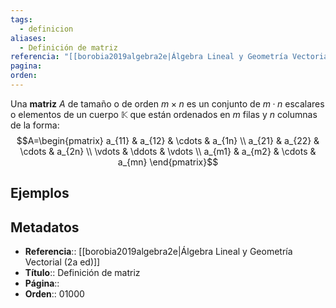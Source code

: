 ```yaml
---
tags:
  - definicion
aliases:
  - Definición de matriz
referencia: "[[borobia2019algebra2e|Álgebra Lineal y Geometría Vectorial (2a ed)]]"
pagina: 
orden:
---
```

Una **matriz** $A$ de tamaño o de orden $m \times n$ es un conjunto de $m·n$ escalares o elementos de un cuerpo $\mathbb{K}$ que están ordenados en $m$ filas y $n$ columnas de la forma:
$$A=\begin{pmatrix} a_{11} & a_{12} & \cdots & a_{1n} \\ a_{21} & a_{22} & \cdots & a_{2n} \\ \vdots & \ddots & \vdots \\ a_{m1} & a_{m2} & \cdots & a_{mn} \end{pmatrix}$$

## Ejemplos

## Metadatos
- **Referencia**:: [[borobia2019algebra2e|Álgebra Lineal y Geometría Vectorial (2a ed)]]
- **Título**:: Definición de matriz
- **Página**::
- **Orden**:: 01000
